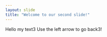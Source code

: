 ```yaml
---
layout: slide
title: "Welcome to our second slide!"
---
```

Hello my text3
Use the left arrow to go back3!
